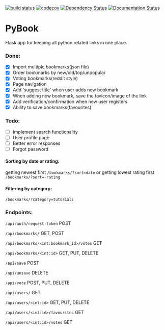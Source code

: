 [![build status](https://gitlab.com/evagelos/PyBook/badges/master/build.svg)](https://gitlab.com/evagelos/PyBook/commits/master) [![codecov](https://codecov.io/gl/evagelos/PyBook/branch/master/graph/badge.svg?token=w1Ca3TbhhS)](https://codecov.io/gl/evagelos/PyBook) [![Dependency Status](https://gemnasium.com/badges/289695fd0eeecc1e035b5e1618850179.svg)](https://gemnasium.com/323e5f4a737906309571417eed57b761) [![Documentation Status](https://readthedocs.org/projects/python-bookmarks/badge/?version=latest)](http://python-bookmarks.readthedocs.org/en/latest/?badge=latest)
# PyBook
Flask app for keeping all python related links in one place.


### Done:
- [x] Import multiple bookmarks(json file)
- [x] Order bookmarks by new/old/top/unpopular
- [x] Voting bookmarks(reddit style)
- [x] Page navigation
- [x] Add 'suggest title' when user adds new bookmark
- [x] When adding new bookmark, save the favicon/image of the link
- [x] Add verification/confirmation when new user registers
- [x] Ability to save bookmarks(favourites)

### Todo:
- [ ] Implement search functionality
- [ ] User profile page
- [ ] Better error responses
- [ ] Forgot password

#### Sorting by date or rating:
getting newest first `/bookmarks/?sort=date` or getting lowest rating first `/bookmarks/?sort=-rating`

#### Filtering by category:
`/bookmarks/?category=tutorials`

### Endpoints:
`/api/auth/request-token` POST

`/api/bookmarks/` GET, POST

`/api/bookmarks/<int:bookmark_id>/votes` GET

`/api/bookmarks/<int:id>` GET, PUT, DELETE

`/api/save` POST

`/api/unsave` DELETE

`/api/vote` POST, PUT, DELETE

`/api/users/` GET

`/api/users/<int:id>` GET, PUT, DELETE

`/api/users/<int:id>/favourites` GET

`/api/users/<int:id>/votes` GET
